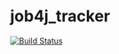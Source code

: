 # job4j_tracker

[![Build Status](https://travis-ci.com/Stikkerrr/job4j_tracker.svg?branch=master)](https://travis-ci.com/Stikkerrr/job4j_tracker)
